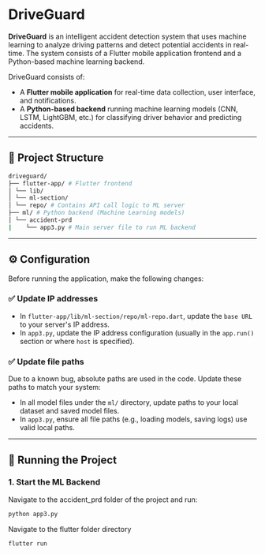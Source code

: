 # DriveGuard

**DriveGuard** is an intelligent accident detection system that uses machine learning to analyze driving patterns and detect potential accidents in real-time. The system consists of a Flutter mobile application frontend and a Python-based machine learning backend.

DriveGuard consists of:
- A **Flutter mobile application** for real-time data collection, user interface, and notifications.
- A **Python-based backend** running machine learning models (CNN, LSTM, LightGBM, etc.) for classifying driver behavior and predicting accidents.

---

## 🧱 Project Structure
```bash
driveguard/
├── flutter-app/ # Flutter frontend
│ └── lib/
│ └── ml-section/
│ └── repo/ # Contains API call logic to ML server
├── ml/ # Python backend (Machine Learning models)
│ └── accident-prd
|    └── app3.py # Main server file to run ML backend

```
---

## ⚙️ Configuration

Before running the application, make the following changes:

### ✅ Update IP addresses

- In `flutter-app/lib/ml-section/repo/ml-repo.dart`, update the `base URL` to your server's IP address.
- In `app3.py`, update the IP address configuration (usually in the `app.run()` section or where `host` is specified).

### ✅ Update file paths

Due to a known bug, absolute paths are used in the code. Update these paths to match your system:

- In all model files under the `ml/` directory, update paths to your local dataset and saved model files.
- In `app3.py`, ensure all file paths (e.g., loading models, saving logs) use valid local paths.

---

## 🚀 Running the Project

### 1. Start the ML Backend

Navigate to the accident_prd folder of the project and run:

```bash
python app3.py
```
Navigate to the flutter folder directory

```bash
flutter run

